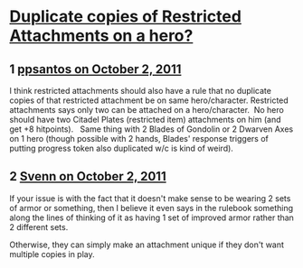 # [Duplicate copies of Restricted Attachments on a hero?](https://community.fantasyflightgames.com/topic/54045-duplicate-copies-of-restricted-attachments-on-a-hero/)

## 1 [ppsantos on October 2, 2011](https://community.fantasyflightgames.com/topic/54045-duplicate-copies-of-restricted-attachments-on-a-hero/?do=findComment&comment=535711)

I think restricted attachments should also have a rule that no duplicate copies of that restricted attachment be on same hero/character. Restricted attachments says only two can be attached on a hero/character.  No hero should have two Citadel Plates (restricted item) attachments on him (and get +8 hitpoints).   Same thing with 2 Blades of Gondolin or 2 Dwarven Axes on 1 hero (though possible with 2 hands, Blades' response triggers of putting progress token also duplicated w/c is kind of weird).

## 2 [Svenn on October 2, 2011](https://community.fantasyflightgames.com/topic/54045-duplicate-copies-of-restricted-attachments-on-a-hero/?do=findComment&comment=535730)

If your issue is with the fact that it doesn't make sense to be wearing 2 sets of armor or something, then I believe it even says in the rulebook something along the lines of thinking of it as having 1 set of improved armor rather than 2 different sets.

Otherwise, they can simply make an attachment unique if they don't want multiple copies in play.

